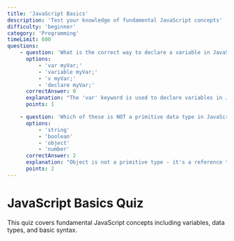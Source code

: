 ```yaml
---
title: 'JavaScript Basics'
description: 'Test your knowledge of fundamental JavaScript concepts'
difficulty: 'beginner'
category: 'Programming'
timeLimit: 600
questions:
    - question: 'What is the correct way to declare a variable in JavaScript?'
      options:
          - 'var myVar;'
          - 'variable myVar;'
          - 'v myVar;'
          - 'declare myVar;'
      correctAnswer: 0
      explanation: "The 'var' keyword is used to declare variables in JavaScript."
      points: 1

    - question: 'Which of these is NOT a primitive data type in JavaScript?'
      options:
          - 'string'
          - 'boolean'
          - 'object'
          - 'number'
      correctAnswer: 2
      explanation: "Object is not a primitive type - it's a reference type."
      points: 2
---
```


# JavaScript Basics Quiz

This quiz covers fundamental JavaScript concepts including variables, data types, and basic syntax.
